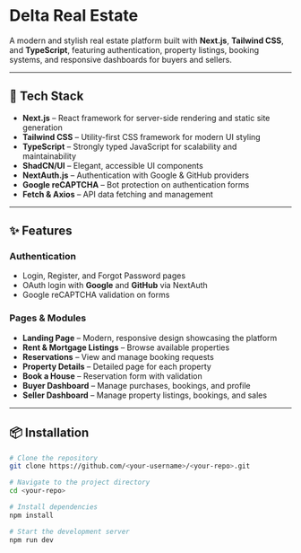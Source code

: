 # Delta Real Estate

A modern and stylish real estate platform built with **Next.js**, **Tailwind CSS**, and **TypeScript**, featuring authentication, property listings, booking systems, and responsive dashboards for buyers and sellers.

---

## 🚀 Tech Stack
- **Next.js** – React framework for server-side rendering and static site generation  
- **Tailwind CSS** – Utility-first CSS framework for modern UI styling  
- **TypeScript** – Strongly typed JavaScript for scalability and maintainability  
- **ShadCN/UI** – Elegant, accessible UI components  
- **NextAuth.js** – Authentication with Google & GitHub providers  
- **Google reCAPTCHA** – Bot protection on authentication forms  
- **Fetch & Axios** – API data fetching and management  

---

## ✨ Features

### Authentication
- Login, Register, and Forgot Password pages  
- OAuth login with **Google** and **GitHub** via NextAuth  
- Google reCAPTCHA validation on forms  

### Pages & Modules
- **Landing Page** – Modern, responsive design showcasing the platform  
- **Rent & Mortgage Listings** – Browse available properties  
- **Reservations** – View and manage booking requests  
- **Property Details** – Detailed page for each property  
- **Book a House** – Reservation form with validation  
- **Buyer Dashboard** – Manage purchases, bookings, and profile  
- **Seller Dashboard** – Manage property listings, bookings, and sales  

---

## 📦 Installation

```bash
# Clone the repository
git clone https://github.com/<your-username>/<your-repo>.git

# Navigate to the project directory
cd <your-repo>

# Install dependencies
npm install

# Start the development server
npm run dev
